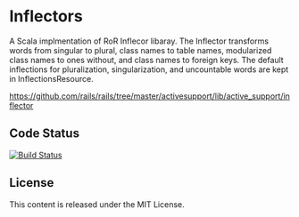 # Inflectors

A Scala implmentation of RoR Inflecor libaray. The Inflector transforms words from singular to plural, class names to table names, modularized class names to ones without, and class names to foreign keys. The default inflections for pluralization, singularization, and uncountable words are kept in InflectionsResource.

https://github.com/rails/rails/tree/master/activesupport/lib/active_support/inflector

## Code Status
[![Build Status](https://travis-ci.org/philliphaines/inflector.png?branch=master)](https://travis-ci.org/philliphaines/inflector)

## License
This content is released under the MIT License.